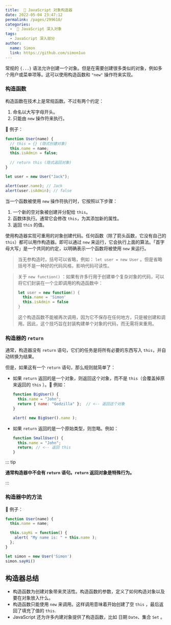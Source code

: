 ```yaml
---
title:  💾 JavaScript 对象构造器
date: 2022-05-04 23:47:12
permalink: /pages/299610/
categories:
  -  📒 JavaScript 深入对象
tags:
  - JavaScript 深入部分
author: 
  name: Simon
  link: https://github.com/simon1uo
---
```




常规的 `{...}` 语法允许创建一个对象。但是在需要创建很多类似的对象，例如多个用户或菜单项等。这可以使用构造函数和 `"new"` 操作符来实现。

### 构造函数

构造函数在技术上是常规函数。不过有两个约定：

1. 命名以大写字母开头。
2. 只能由 `new` 操作符来执行。

🌰 例子：

```js
function User(name) {
  // this = {} (隐式创建对象) 
  this.name = name;
  this.isAdmin = false;
	
  // return this (隐式返回对象)
}

let user = new User("Jack");

alert(user.name); // Jack
alert(user.isAdmin); // false
```



当一个函数被使用 `new` 操作符执行时，它按照以下步骤：

1. 一个新的空对象被创建并分配给 `this`。
2. 函数体执行。通常它会修改 `this`，为其添加新的属性。
3. 返回 `this` 的值。

使用构造器实现可重用的对象创建代码。任何函数（除了箭头函数，它没有自己的 `this`）都可以用作构造器。即可以通过 `new` 来运行，它会执行上面的算法。「首字母大写」是一个共同的约定，以明确表示一个函数将被使用 `new` 来运行。

> 当无参构造时，括号可以省略，例如： `let user = new User` 。但是省略括号不是一种好的代码风格，影响代码可读性。

> 关于 `new function()` ：如果有许多行用于创建单个复杂对象的代码，可以将它们封装在一个立即调用的构造函数中：
>
> ```js
> let user = new function() {
>   this.name = 'Simon'
>   this.isAdmin = false
> }
> ```
>
> 这个构造函数不能被再次调用，因为它不保存在任何地方，只是被创建和调用。因此，这个技巧旨在封装构建单个对象的代码，而无需将来重用。



### 构造器的 `return` 

通常，构造器没有 `return` 语句，它们的任务是将所有必要的东西写入 `this`，并自动转换为结果。

但是，如果这有一个 `return` 语句，那么规则就简单了：

- 如果 `return` 返回的是一个对象，则返回这个对象，而不是 `this`（会覆盖掉原来返回的 `this` ）。🌰 例如：

  ```js
  function BigUser() {
    this.name = "John";
    return { name: "Godzilla" };  // <-- 返回这个对象
  }
  
  alert( new BigUser().name ); 
  ```

  

- 如果 `return` 返回的是一个原始类型，则忽略。例如：

  ```js
  function SmallUser() {
    this.name = "John";
    return; // <-- 返回 this
  }
  ```

  

::: tip

**通常构造器中不会有 `return` 语句。`return` 返回对象是特殊行为。**

:::



### 构造器中的方法



🌰 例子：

```js
function User(name) {
  this.name = name;

  this.sayHi = function() {
    alert( "My name is: " + this.name );
  };
}

let simon = new User('Simon')
simon.sayHi()
```



## 构造器总结

+ 构造函数为创建对象带来灵活性。构造函数的参数，定义了如何构造对象以及要在对象放入什么。
+ 构造函数只能使用 `new` 来调用。这样调用意味着开始创建了空 `this` ，最后返回了填充了值的 `this`.
+ JavaScript 还为许多内建对象提供了构造函数，比如 日期 `Date`、集合 `Set` 。
